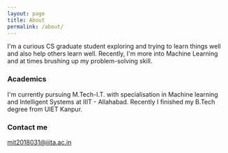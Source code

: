 ```yaml
---
layout: page
title: About
permalink: /about/
---
```

I'm a curious CS graduate student exploring and trying to learn things well and also help others learn well. Recently, I'm more into Machine Learning and at times brushing up my problem-solving skill.

### Academics

I'm currently pursuing M.Tech-I.T. with specialisation in Machine learning and Intelligent Systems at IIIT - Allahabad.
Recently I finished my B.Tech degree from UIET Kanpur.

### Contact me

mit2018031@iiita.ac.in
